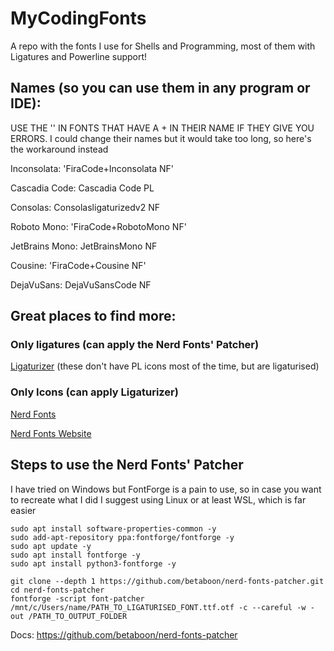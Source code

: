 # MyCodingFonts
A repo with the fonts I use for Shells and Programming, most of them with Ligatures and Powerline support!

## Names (so you can use them in any program or IDE):

USE THE '' IN FONTS THAT HAVE A + IN THEIR NAME IF THEY GIVE YOU ERRORS. I could change their names but it would take too long, so here's the workaround instead

Inconsolata: 'FiraCode+Inconsolata NF'

Cascadia Code: Cascadia Code PL

Consolas: Consolasligaturizedv2 NF

Roboto Mono: 'FiraCode+RobotoMono NF'

JetBrains Mono: JetBrainsMono NF

Cousine: 'FiraCode+Cousine NF'

DejaVuSans: DejaVuSansCode NF

## Great places to find more:
### Only ligatures (can apply the Nerd Fonts' Patcher)
[Ligaturizer](https://github.com/ChristinWhite/ligaturizer/tree/master/output-fonts) (these don't have PL icons most of the time, but are ligaturised)

### Only Icons (can apply Ligaturizer)
[Nerd Fonts](https://github.com/ryanoasis/nerd-fonts/tree/master/patched-fonts)

[Nerd Fonts Website](https://www.nerdfonts.com/font-downloads)


## Steps to use the Nerd Fonts' Patcher
I have tried on Windows but FontForge is a pain to use, so in case you want to recreate what I did I suggest using Linux or at least WSL, which is far easier

```
sudo apt install software-properties-common -y
sudo add-apt-repository ppa:fontforge/fontforge -y
sudo apt update -y
sudo apt install fontforge -y
sudo apt install python3-fontforge -y

git clone --depth 1 https://github.com/betaboon/nerd-fonts-patcher.git
cd nerd-fonts-patcher
fontforge -script font-patcher /mnt/c/Users/name/PATH_TO_LIGATURISED_FONT.ttf.otf -c --careful -w -out /PATH_TO_OUTPUT_FOLDER
```

Docs: https://github.com/betaboon/nerd-fonts-patcher
